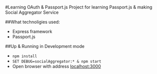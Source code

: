 #Learning OAuth & Passport.js
Project for learning Passport.js & making Social Aggregator Service

##What technoligies used:  

- Express framework
- Passport.js

##Up & Running in Development mode
* `npm install`
* `SET DEBUG=socialAggregator:* & npm start`
* Open browser with address [localhost:3000](http://127.0.0.1:3000)
